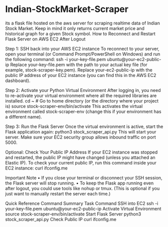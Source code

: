 # Indian-StockMarket-Scraper
its a flask file hosted on the aws server for scraping realtime data of Indian Stock Market. Keep in mind it only returns current market price and historical graph for a given Stock symbol.
How to Reconnect and Restart Flask Server on AWS EC2 After Logout

Step 1: SSH back into your AWS EC2 instance
To reconnect to your server, open your terminal (or Command Prompt/PowerShell on Windows) and run the following command:
ssh -i your-key-file.pem ubuntu@your-ec2-public-ip
Replace your-key-file.pem with the path to your actual key file (for example, stock-scraper-key.pem). Replace your-ec2-public-ip with the public IP address of your EC2 instance (you can find this in the AWS EC2 dashboard).

Step 2: Activate your Python Virtual Environment
After logging in, you need to re-activate your virtual environment where all the required libraries are installed.
cd ~    # Go to home directory (or the directory where your project is)
source stock-scraper-env/bin/activate
This activates the virtual environment called stock-scraper-env (change this if your environment has a different name).

Step 3: Run the Flask Server
Once the virtual environment is active, start the Flask application again:
python3 stock_scraper_api.py
This will start your server. Make sure your EC2 security group allows inbound traffic on port 5000.

Optional: Check Your Public IP Address
If your EC2 instance was stopped and restarted, the public IP might have changed (unless you attached an Elastic IP). To check your current public IP, run this command inside your EC2 instance:
curl ifconfig.me

Important Note
    • If you close your terminal or disconnect your SSH session, the Flask server will stop running.
    • To keep the Flask app running even after logout, you could use tools like nohup or tmux. (This is optional if you just want to manually restart the server each time.)

Quick Reference Command Summary
Task
Command
SSH into EC2
ssh -i your-key-file.pem ubuntu@your-ec2-public-ip
Activate Virtual Environment
source stock-scraper-env/bin/activate
Start Flask Server
python3 stock_scraper_api.py
Check Public IP
curl ifconfig.me


